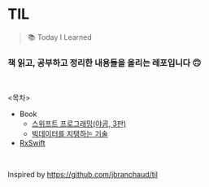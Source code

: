 # TIL
> 📚 Today I Learned

### 책 읽고, 공부하고 정리한 내용들을 올리는 레포입니다 🙃

<br/>

<목차>
  * Book
    * [스위프트 프로그래밍(야곰, 3판)](https://github.com/lygon55555/TIL/tree/main/Book/%EC%8A%A4%EC%9C%84%ED%94%84%ED%8A%B8%20%ED%94%84%EB%A1%9C%EA%B7%B8%EB%9E%98%EB%B0%8D(%EC%95%BC%EA%B3%B0%2C%203%ED%8C%90))
    * [빅데이터를 지탱하는 기술](https://github.com/lygon55555/TIL/tree/main/Book/%EB%B9%85%EB%8D%B0%EC%9D%B4%ED%84%B0%EB%A5%BC%20%EC%A7%80%ED%83%B1%ED%95%98%EB%8A%94%20%EA%B8%B0%EC%88%A0)
  * [RxSwift](https://github.com/lygon55555/TIL/tree/main/RxSwift)

<br/>

Inspired by https://github.com/jbranchaud/til
